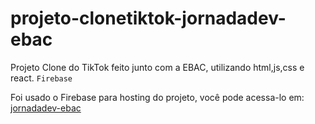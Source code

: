 # projeto-clonetiktok-jornadadev-ebac
 Projeto Clone do TikTok feito junto com a EBAC, utilizando html,js,css e react.
 `Firebase`

Foi usado o Firebase para hosting do projeto, você pode acessa-lo em: [jornadadev-ebac](https://clone-tiktok---jornada-ebac.web.app/)
